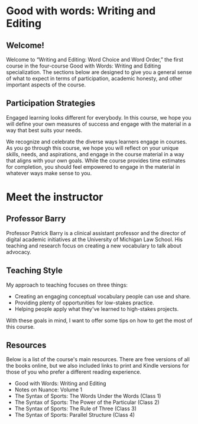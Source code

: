 # Good with words: Writing and Editing

## Welcome!
Welcome to “Writing and Editing: Word Choice and Word Order,” the first course in the four-course Good with Words: Writing and Editing specialization. The sections below are designed to give you a general sense of what to expect in terms of participation, academic honesty, and other important aspects of the course.

## Participation Strategies
Engaged learning looks different for everybody. In this course, we hope you will define your own measures of success and engage with the material in a way that best suits your needs.

We recognize and celebrate the diverse ways learners engage in courses. As you go through this course, we hope you will reflect on your unique skills, needs, and aspirations, and engage in the course material in a way that aligns with your own goals. While the course provides time estimates for completion, you should feel empowered to engage in the material in whatever ways make sense to you.

# Meet the instructor

## Professor Barry
Professor Patrick Barry is a clinical assistant professor and the director of digital academic initiatives at the University of Michigan Law School. His teaching and research focus on creating a new vocabulary to talk about advocacy.

## Teaching Style
My approach to teaching focuses on three things:

- Creating an engaging conceptual vocabulary people can use and share.
- Providing plenty of opportunities for low-stakes practice.
- Helping people apply what they've learned to high-stakes projects.

With these goals in mind, I want to offer some tips on how to get the most of this course.

## Resources
Below is a list of the course's main resources. There are free versions of all the books online, but we also included links to print and Kindle versions for those of you who prefer a different reading experience.

- Good with Words: Writing and Editing
- Notes on Nuance: Volume 1
- The Syntax of Sports: The Words Under the Words (Class 1)
- The Syntax of Sports: The Power of the Particular (Class 2)
- The Syntax of Sports: The Rule of Three (Class 3)
- The Syntax of Sports: Parallel Structure (Class 4)
